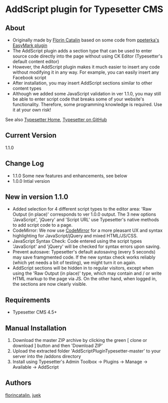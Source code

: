 # AddScript plugin for Typesetter CMS #

## About
* Originally made by [Florin Catalin](https://github.com/florincatalin) based on some code from [ppeterka's EasyMark plugin](https://github.com/ppeterka/easymark) 
* The AddScript plugin adds a section type that can be used to enter source code directly into the page without using CK Editor (Typesetter's default content editor)
* However, the AddScript plugin makes it much easier to insert any code without modifying it in any way. For example, you can easily insert any Facebook script
* After installation, you may insert AddScript sections similar to other content types
* Although we added some JavaScript validation in ver 1.1.0, you may still be able to enter script code that breaks some of your website's functionality. Therefore, some programming knowledge is required. Use it at your own risk!

See also [Typesetter Home](https://www.typesettercms.com), [Typesetter on GitHub](https://github.com/Typesetter/Typesetter)

## Current Version 
1.1.0

## Change Log ##
* 1.1.0 Some new features and enhancements, see below
* 1.0.0 Intial version

## New in version 1.1.0 ##
* Added selection for 4 different script types to the editor area: 'Raw Output (in place)' corresponds to ver 1.0.0 output. The 3 new options 'JavaScript', 'jQuery' and 'Script URL' use Typesetter's native methods to add script code to a page.
* CodeMirror: We now use [CodeMirror](https://github.com/codemirror/CodeMirror) for a more pleasant UX and syntax highlighting for JavaScript/jQuery and mixed HTML/JS/CSS.
* JavaScript Syntax Check: Code entered using the script types 'JavaScript' and 'jQuery' will be checked for syntax errors upon saving. 
* Prevent autosave: Typesetter's default autosaving (every 5 seconds) may save framgmented code. If the new syntax check works reliably (which yet needs a bit of testing), we might turn it on again.
* AddScript sections will be hidden in to regular visitors, except when using the 'Raw Output (in place)' type, which may contain and / or write HTML markup to the page via JS. On the other hand, when logged in, the sections are now clearly visible.

## Requirements ##
* Typesetter CMS 4.5+

## Manual Installation ##
1. Download the master ZIP archive by clicking the green [ clone or download ] button and then 'Download ZIP' 
2. Upload the extracted folder 'AddScriptPluginTypesetter-master' to your server into the /addons directory
3. Install using Typesetter's Admin Toolbox &rarr; Plugins &rarr; Manage &rarr; Available &rarr; AddScript

## Authors
[florincatalin](https://github.com/florincatalin), [juek](https://github.com/juek)

